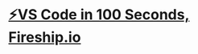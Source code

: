 # [⚡VS Code in 100 Seconds, Fireship.io](https://fireship.io/courses/vscode-tricks/vscode-100-seconds/)
